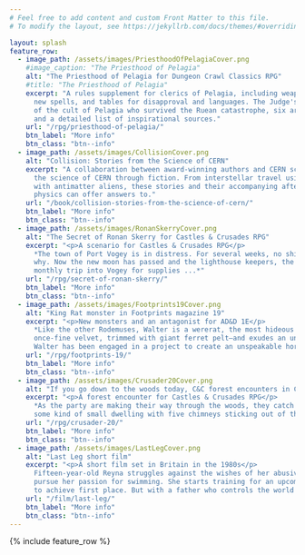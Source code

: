 ```yaml
---
# Feel free to add content and custom Front Matter to this file.
# To modify the layout, see https://jekyllrb.com/docs/themes/#overriding-theme-defaults

layout: splash
feature_row:
  - image_path: /assets/images/PriesthoodOfPelagiaCover.png
    #image_caption: "The Priesthood of Pelagia"
    alt: "The Priesthood of Pelagia for Dungeon Crawl Classics RPG"
    #title: "The Priesthood of Pelagia"
    excerpt: "A rules supplement for clerics of Pelagia, including weapons and armour, three
      new spells, and tables for disapproval and languages. The Judge's section includes details
      of the cult of Pelagia who survived the Ruean catastrophe, six artefacts and magical items
      and a detailed list of inspirational sources."
    url: "/rpg/priesthood-of-pelagia/"
    btn_label: "More info"
    btn_class: "btn--info"
  - image_path: /assets/images/CollisionCover.png
    alt: "Collision: Stories from the Science of CERN"
    excerpt: "A collaboration between award-winning authors and CERN scientists to explore
      the science of CERN through fiction. From interstellar travel using quantum tunnelling, to first contact
      with antimatter aliens, these stories and their accompanying afterwords explore the dark matters that only
      physics can offer answers to."
    url: "/book/collision-stories-from-the-science-of-cern/"
    btn_label: "More info"
    btn_class: "btn--info"
  - image_path: /assets/images/RonanSkerryCover.png
    alt: "The Secret of Ronan Skerry for Castles & Crusades RPG"
    excerpt: "<p>A scenario for Castles & Crusades RPG</p>
      *The town of Port Vogey is in distress. For several weeks, no ships have come into port, and noone knows
      why. Now the new moon has passed and the lighthouse keepers, the monks of a local Sea Goddess, have missed their
      monthly trip into Vogey for supplies ...*"
    url: "/rpg/secret-of-ronan-skerry/"
    btn_label: "More info"
    btn_class: "btn--info"
  - image_path: /assets/images/Footprints19Cover.png
    alt: "King Rat monster in Footprints magazine 19"
    excerpt: "<p>New monsters and an antagonist for AD&D 1E</p>
      *Like the other Rodemuses, Walter is a wererat, the most hideous of his clan. He wears decaying robes—made of
      once-fine velvet, trimmed with giant ferret pelt—and exudes an unhealthy stink of urine and decayed flesh. 
      Walter has been engaged in a project to create an unspeakable horror, a King Rat.*"
    url: "/rpg/footprints-19/"
    btn_label: "More info"
    btn_class: "btn--info"
  - image_path: /assets/images/Crusader20Cover.png
    alt: "If you go down to the woods today, C&C forest encounters in Crusader Journal 20"
    excerpt: "<p>A forest encounter for Castles & Crusades RPG</p>
      *As the party are making their way through the woods, they catch sight of a curious structure. It looks like
      some kind of small dwelling with five chimneys sticking out of the top—or an oddly-constructed pipe-organ made of mud …*"
    url: "/rpg/crusader-20/"
    btn_label: "More info"
    btn_class: "btn--info"
  - image_path: /assets/images/LastLegCover.png
    alt: "Last Leg short film"
    excerpt: "<p>A short film set in Britain in the 1980s</p>
      Fifteen-year-old Reyna struggles against the wishes of her abusive father to
      pursue her passion for swimming. She starts training for an upcoming competition at her secondary school, aspiring
      to achieve first place. But with a father who controls the world around her, her goal to win is tested."
    url: "/film/last-leg/"
    btn_label: "More info"
    btn_class: "btn--info"
---
```


{% include feature_row %}
